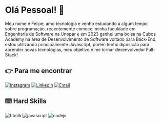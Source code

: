 # Olá Pessoal! :vulcan_salute:

Meu nome é Felipe, amo tecnologia e venho estudando a algum tempo sobre programação, recentemente comecei minha faculdade em Engenharia de Software na Unopar e em 2023 ganhei uma bolsa na Cubos Academy na área de Desenvolvimento de Software voltado para Back-End, estou utilizando principalmente Javascript, porém tenho diposição para aprender novas tecnologias, meu objetivo é me tornar desenvolvedor Full-Stack!

## :point_right: Para me encontrar

[![Instagram](https://img.shields.io/badge/Instagram-E4405F?style=for-the-badge&logo=instagram&logoColor=white)](https://www.instagram.com/lipe.cordeiro/)
[![Linkedin](https://img.shields.io/badge/LinkedIn-0077B5?style=for-the-badge&logo=linkedin&logoColor=white)](https://www.linkedin.com/in/felipe-cordeiro-2a3285286/)
[![Email](https://img.shields.io/badge/EMAIL-2E2E2E.svg?style=for-the-badge&amp;logo=Microsoft-Outlook&amp;logoColor=white%22)](mailto:felipecordeirocruz@gmail.com)

## :keyboard: Hard Skills

![html5](https://img.shields.io/badge/HTML5-E34F26?style=for-the-badge&logo=html5&logoColor=white)
![javascript](https://img.shields.io/badge/JavaScript-323330?style=for-the-badge&logo=javascript&logoColor=F7DF1E)
![nodejs](https://img.shields.io/badge/Node%20js-339933?style=for-the-badge&logo=nodedotjs&logoColor=white)
